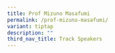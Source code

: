 ```yaml
---
title: Prof Mizuno Masafumi
permalink: /prof-mizuno-masafumi/
variant: tiptap
description: ""
third_nav_title: Track Speakers
---
```

